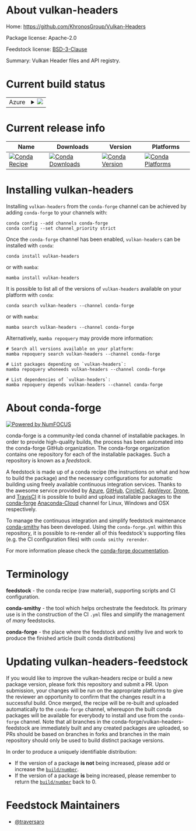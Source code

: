About vulkan-headers
====================

Home: https://github.com/KhronosGroup/Vulkan-Headers

Package license: Apache-2.0

Feedstock license: [BSD-3-Clause](https://github.com/conda-forge/vulkan-headers-feedstock/blob/main/LICENSE.txt)

Summary: Vulkan Header files and API registry.

Current build status
====================


<table>
    
  <tr>
    <td>Azure</td>
    <td>
      <details>
        <summary>
          <a href="https://dev.azure.com/conda-forge/feedstock-builds/_build/latest?definitionId=17007&branchName=main">
            <img src="https://dev.azure.com/conda-forge/feedstock-builds/_apis/build/status/vulkan-headers-feedstock?branchName=main">
          </a>
        </summary>
        <table>
          <thead><tr><th>Variant</th><th>Status</th></tr></thead>
          <tbody><tr>
              <td>linux_64</td>
              <td>
                <a href="https://dev.azure.com/conda-forge/feedstock-builds/_build/latest?definitionId=17007&branchName=main">
                  <img src="https://dev.azure.com/conda-forge/feedstock-builds/_apis/build/status/vulkan-headers-feedstock?branchName=main&jobName=linux&configuration=linux_64_" alt="variant">
                </a>
              </td>
            </tr><tr>
              <td>osx_64</td>
              <td>
                <a href="https://dev.azure.com/conda-forge/feedstock-builds/_build/latest?definitionId=17007&branchName=main">
                  <img src="https://dev.azure.com/conda-forge/feedstock-builds/_apis/build/status/vulkan-headers-feedstock?branchName=main&jobName=osx&configuration=osx_64_" alt="variant">
                </a>
              </td>
            </tr><tr>
              <td>win_64</td>
              <td>
                <a href="https://dev.azure.com/conda-forge/feedstock-builds/_build/latest?definitionId=17007&branchName=main">
                  <img src="https://dev.azure.com/conda-forge/feedstock-builds/_apis/build/status/vulkan-headers-feedstock?branchName=main&jobName=win&configuration=win_64_" alt="variant">
                </a>
              </td>
            </tr>
          </tbody>
        </table>
      </details>
    </td>
  </tr>
</table>

Current release info
====================

| Name | Downloads | Version | Platforms |
| --- | --- | --- | --- |
| [![Conda Recipe](https://img.shields.io/badge/recipe-vulkan--headers-green.svg)](https://anaconda.org/conda-forge/vulkan-headers) | [![Conda Downloads](https://img.shields.io/conda/dn/conda-forge/vulkan-headers.svg)](https://anaconda.org/conda-forge/vulkan-headers) | [![Conda Version](https://img.shields.io/conda/vn/conda-forge/vulkan-headers.svg)](https://anaconda.org/conda-forge/vulkan-headers) | [![Conda Platforms](https://img.shields.io/conda/pn/conda-forge/vulkan-headers.svg)](https://anaconda.org/conda-forge/vulkan-headers) |

Installing vulkan-headers
=========================

Installing `vulkan-headers` from the `conda-forge` channel can be achieved by adding `conda-forge` to your channels with:

```
conda config --add channels conda-forge
conda config --set channel_priority strict
```

Once the `conda-forge` channel has been enabled, `vulkan-headers` can be installed with `conda`:

```
conda install vulkan-headers
```

or with `mamba`:

```
mamba install vulkan-headers
```

It is possible to list all of the versions of `vulkan-headers` available on your platform with `conda`:

```
conda search vulkan-headers --channel conda-forge
```

or with `mamba`:

```
mamba search vulkan-headers --channel conda-forge
```

Alternatively, `mamba repoquery` may provide more information:

```
# Search all versions available on your platform:
mamba repoquery search vulkan-headers --channel conda-forge

# List packages depending on `vulkan-headers`:
mamba repoquery whoneeds vulkan-headers --channel conda-forge

# List dependencies of `vulkan-headers`:
mamba repoquery depends vulkan-headers --channel conda-forge
```


About conda-forge
=================

[![Powered by
NumFOCUS](https://img.shields.io/badge/powered%20by-NumFOCUS-orange.svg?style=flat&colorA=E1523D&colorB=007D8A)](https://numfocus.org)

conda-forge is a community-led conda channel of installable packages.
In order to provide high-quality builds, the process has been automated into the
conda-forge GitHub organization. The conda-forge organization contains one repository
for each of the installable packages. Such a repository is known as a *feedstock*.

A feedstock is made up of a conda recipe (the instructions on what and how to build
the package) and the necessary configurations for automatic building using freely
available continuous integration services. Thanks to the awesome service provided by
[Azure](https://azure.microsoft.com/en-us/services/devops/), [GitHub](https://github.com/),
[CircleCI](https://circleci.com/), [AppVeyor](https://www.appveyor.com/),
[Drone](https://cloud.drone.io/welcome), and [TravisCI](https://travis-ci.com/)
it is possible to build and upload installable packages to the
[conda-forge](https://anaconda.org/conda-forge) [Anaconda-Cloud](https://anaconda.org/)
channel for Linux, Windows and OSX respectively.

To manage the continuous integration and simplify feedstock maintenance
[conda-smithy](https://github.com/conda-forge/conda-smithy) has been developed.
Using the ``conda-forge.yml`` within this repository, it is possible to re-render all of
this feedstock's supporting files (e.g. the CI configuration files) with ``conda smithy rerender``.

For more information please check the [conda-forge documentation](https://conda-forge.org/docs/).

Terminology
===========

**feedstock** - the conda recipe (raw material), supporting scripts and CI configuration.

**conda-smithy** - the tool which helps orchestrate the feedstock.
                   Its primary use is in the construction of the CI ``.yml`` files
                   and simplify the management of *many* feedstocks.

**conda-forge** - the place where the feedstock and smithy live and work to
                  produce the finished article (built conda distributions)


Updating vulkan-headers-feedstock
=================================

If you would like to improve the vulkan-headers recipe or build a new
package version, please fork this repository and submit a PR. Upon submission,
your changes will be run on the appropriate platforms to give the reviewer an
opportunity to confirm that the changes result in a successful build. Once
merged, the recipe will be re-built and uploaded automatically to the
`conda-forge` channel, whereupon the built conda packages will be available for
everybody to install and use from the `conda-forge` channel.
Note that all branches in the conda-forge/vulkan-headers-feedstock are
immediately built and any created packages are uploaded, so PRs should be based
on branches in forks and branches in the main repository should only be used to
build distinct package versions.

In order to produce a uniquely identifiable distribution:
 * If the version of a package **is not** being increased, please add or increase
   the [``build/number``](https://docs.conda.io/projects/conda-build/en/latest/resources/define-metadata.html#build-number-and-string).
 * If the version of a package **is** being increased, please remember to return
   the [``build/number``](https://docs.conda.io/projects/conda-build/en/latest/resources/define-metadata.html#build-number-and-string)
   back to 0.

Feedstock Maintainers
=====================

* [@traversaro](https://github.com/traversaro/)

